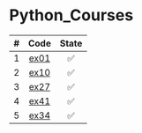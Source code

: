 # Python_Courses

| # | Code  | State |
|:-:|:-:|:-:|
|1|[ex01](https://github.com/lfteixeira996/Python_Courses/blob/main/Udemy/Secao_05/ex01.py)|:white_check_mark:|
|2|[ex10](https://github.com/lfteixeira996/Python_Courses/blob/main/Udemy/Secao_05/ex10.py)|:white_check_mark:|
|3|[ex27](https://github.com/lfteixeira996/Python_Courses/blob/main/Udemy/Secao_05/ex27.py)|:white_check_mark:|
|4|[ex41](https://github.com/lfteixeira996/Python_Courses/blob/main/Udemy/Secao_05/ex41.py)|:white_check_mark:|
|5|[ex34](https://github.com/lfteixeira996/Python_Courses/blob/main/Udemy/Secao_05/ex34.py)|:white_check_mark:|
